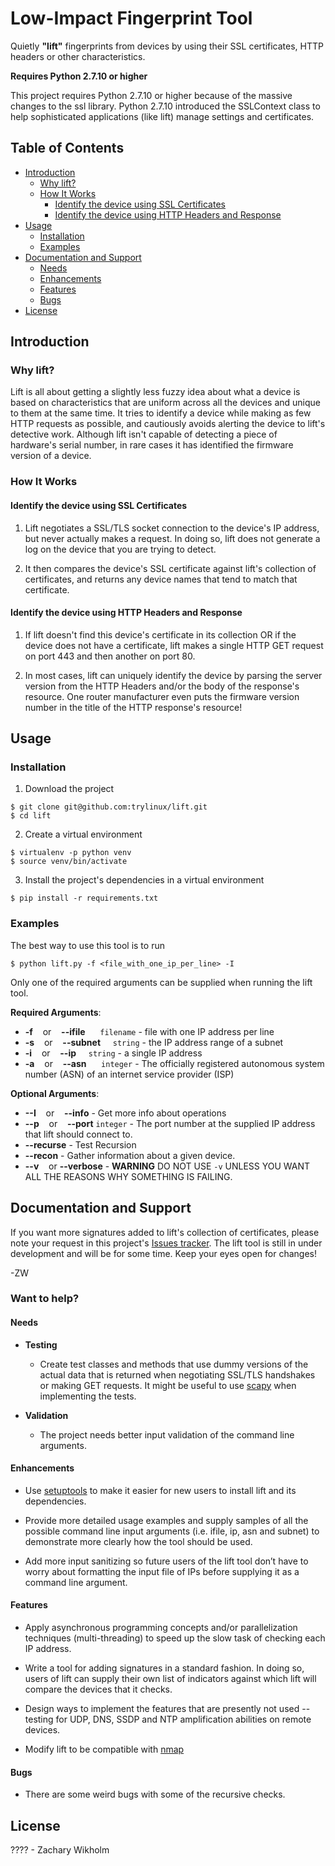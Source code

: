# Low-Impact Fingerprint Tool

Quietly **"lift"** fingerprints from devices by using their SSL certificates, HTTP headers or other characteristics.

**Requires Python 2.7.10 or higher**


This project requires Python 2.7.10 or higher because of the massive changes to the ssl library. Python 2.7.10 introduced the SSLContext class to help sophisticated applications (like lift) manage settings and certificates.

## Table of Contents

- [Introduction](#introduction)
  - [Why lift?](#why-lift)
  - [How It Works](#how-it-works)
    - [Identify the device using SSL Certificates](#identify-the-device-using-ssl-certificates)
    - [Identify the device using HTTP Headers and Response](#identify-the-device-using-http-headers-and-response)
- [Usage](#usage)
  - [Installation](#installation)
  - [Examples](#examples)
- [Documentation and Support](#documentation-and-support)
  - [Needs](#needs)
  - [Enhancements](#enhancements)
  - [Features](#features)
  - [Bugs](#bugs)
- [License](#license)



## Introduction

### Why lift?

Lift is all about getting a slightly less fuzzy idea about what a device is based on characteristics that are uniform across all the devices and unique to them at the same time. It tries to identify a device while making as few HTTP requests as possible, and cautiously avoids alerting the device to lift's detective work. Although lift isn't capable of detecting a piece of hardware's serial number, in rare cases it has identified the firmware version of a device.

### How It Works


#### Identify the device using SSL Certificates

1. Lift negotiates a SSL/TLS socket connection to the device's IP address, but never actually makes a request. In doing so, lift does not generate a log on the device that you are trying to detect. 


2. It then compares the device's SSL certificate against lift's collection of certificates, and returns any device names that tend to match that certificate.


#### Identify the device using HTTP Headers and Response

1. If lift doesn't find this device's certificate in its collection OR if the device does not have a certificate, lift makes a single HTTP GET request on port 443 and then another on port 80. 


2. In most cases, lift can uniquely identify the device by parsing the server version from the HTTP Headers and/or the body of the response's resource.
One router manufacturer even puts the firmware version number in the title of the HTTP response's resource!


## Usage

### Installation

1. Download the project

```
$ git clone git@github.com:trylinux/lift.git
$ cd lift
```

2. Create a virtual environment

```
$ virtualenv -p python venv
$ source venv/bin/activate
```

3. Install the project's dependencies in a virtual environment

```
$ pip install -r requirements.txt
```

### Examples

The best way to use this tool is to run 

```
$ python lift.py -f <file_with_one_ip_per_line> -I 
```

Only one of the required arguments can be supplied when running the lift tool.

**Required Arguments**:

- **-f** &nbsp;&nbsp; or &nbsp;&nbsp; **--ifile** &nbsp;&nbsp;&nbsp;&nbsp; `filename` - file with one IP address per line
- **-s** &nbsp;&nbsp; or &nbsp;&nbsp; **--subnet** &nbsp;&nbsp;&nbsp;&nbsp;`string` -  the IP address range of a subnet
- **-i** &nbsp;&nbsp; or &nbsp;&nbsp; **--ip** &nbsp;&nbsp;&nbsp;&nbsp;`string` - a single IP address
- **-a** &nbsp;&nbsp; or  &nbsp;&nbsp; **--asn** &nbsp;&nbsp;&nbsp;&nbsp; `integer` - The officially registered autonomous system number (ASN) of an internet service provider (ISP)

**Optional Arguments**:
- **--I** &nbsp;&nbsp; or &nbsp;&nbsp; **--info**  - Get more info about operations
- **--p** &nbsp;&nbsp; or &nbsp;&nbsp; **--port**  `integer` - The port number at the supplied IP address that lift should connect to.
- **--recurse** - Test Recursion
- **--recon**   - Gather information about a given device.
- **--v** &nbsp;&nbsp; or  **--verbose** - ****WARNING**** DO NOT USE `-v` UNLESS YOU WANT ALL THE REASONS WHY SOMETHING IS FAILING.




## Documentation and Support

If you want more signatures added to lift's collection of certificates, please note your request in this project's [Issues tracker](https://github.com/trylinux/lift/issues). The lift tool is still in under development and will be for some time. Keep your eyes open for changes!

-ZW

### Want to help?


#### Needs

- **Testing** 

  - Create test classes and methods that use dummy versions of the actual data that is returned when negotiating SSL/TLS handshakes or making GET requests. It might be useful to use [scapy](http://www.secdev.org/projects/scapy/build_your_own_tools.html) when implementing the tests.

- **Validation**

  - The project needs better input validation of the command line arguments.

#### Enhancements

- Use [setuptools](https://setuptools.readthedocs.io/en/latest/) to make it easier for new users to install lift and its dependencies.

- Provide more detailed usage examples and supply samples of all the possible command line input arguments (i.e. ifile, ip, asn and subnet) to demonstrate more clearly how the tool should be used. 

- Add more input sanitizing so future users of the lift tool don’t have to worry about formatting the input file of IPs before supplying it as a command line argument.

#### Features

- Apply asynchronous programming concepts and/or parallelization techniques (multi-threading) to speed up the slow task of checking each IP address.

- Write a tool for adding signatures in a standard fashion. In doing so, users of lift can supply their own list of indicators against which lift will compare the devices that it checks.

- Design ways to implement the features that are presently not used -- testing for UDP, DNS, SSDP and NTP amplification abilities on remote devices.

- Modify lift to be compatible with [nmap](https://nmap.org/)


#### Bugs

- There are some weird bugs with some of the recursive checks.


## License

???? - Zachary Wikholm